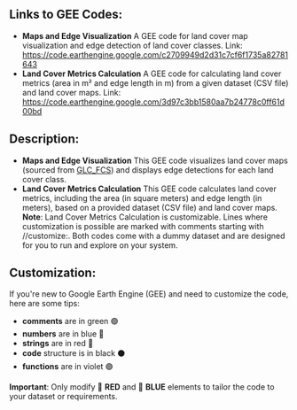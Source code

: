 ## Links to GEE Codes: 
- **Maps and Edge Visualization**
A GEE code for land cover map visualization and edge detection of land cover classes.
Link: https://code.earthengine.google.com/c2709949d2d31c7cf6f1735a82781643
- **Land Cover Metrics Calculation**
A GEE code for calculating land cover metrics (area in m² and edge length in m) from a given dataset (CSV file) and land cover maps.
Link: https://code.earthengine.google.com/3d97c3bb1580aa7b24778c0ff61d00bd

## Description: 
- **Maps and Edge Visualization**
This GEE code visualizes land cover maps (sourced from [GLC_FCS](https://gee-community-catalog.org/projects/glc_fcs/)) and displays edge detections for each land cover class. 
- **Land Cover Metrics Calculation**
This GEE code calculates land cover metrics, including the area (in square meters) and edge length (in meters), based on a provided dataset (CSV file) and land cover maps.
**Note**: Land Cover Metrics Calculation is customizable. Lines where customization is possible are marked with comments starting with //customize:.
Both codes come with a dummy dataset and are designed for you to run and explore on your system.

## Customization: 
If you're new to Google Earth Engine (GEE) and need to customize the code, here are some tips:

- **comments** are in green  🟢
- **numbers** are in blue 🔵 
- **strings** are in red 🔴 
- **code** structure is in black ⚫
- **functions** are in violet 🟣

**Important**: Only modify 🔴 **RED** and 🔵 **BLUE** elements to tailor the code to your dataset or requirements.
